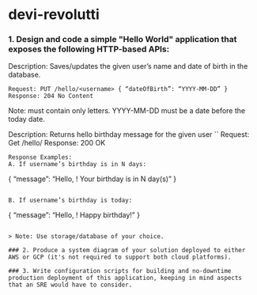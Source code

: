 # devi-revolutti


### 1. Design and code a simple "Hello World" application that exposes the following HTTP-based APIs:
Description: Saves/updates the given user’s name and date of birth in the database.
```
Request: PUT /hello/<username> { “dateOfBirth”: “YYYY-MM-DD” }
Response: 204 No Content
```

Note:
<username> must contain only letters.
YYYY-MM-DD must be a date before the today date.

Description: Returns hello birthday message for the given user
``
Request: Get /hello/<username>
Response: 200 OK
```
Response Examples:
A. If username’s birthday is in N days:
```
{ 
    “message”: “Hello, <username>! Your birthday is in N day(s)”
}
```

B. If username’s birthday is today:
```
{ “message”: “Hello, <username>! Happy birthday!” }
```

> Note: Use storage/database of your choice.

### 2. Produce a system diagram of your solution deployed to either AWS or GCP (it's not required to support both cloud platforms).

### 3. Write configuration scripts for building and no-downtime production deployment of this application, keeping in mind aspects that an SRE would have to consider.
